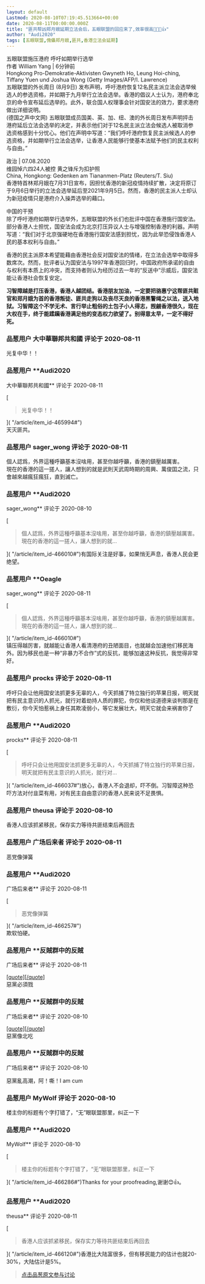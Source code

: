 ```yaml
---
layout: default
Lastmod: 2020-08-10T07:19:45.513664+00:00
date: 2020-08-11T00:00:00.000Z
title: "匪共帮凶郑月娥延期立法会后，五眼联盟的回应来了,效率很高🌹🎇👏👍"
author: "Audi2020"
tags: [五眼联盟,傀儡郑月娥,匪共,香港立法会延期]
---
```


五眼联盟施压港府 呼吁如期举行选举  
作者 William Yang | 6分钟前  
Hongkong Pro-Demokratie-Aktivisten Gwyneth Ho, Leung Hoi-ching, Tiffany Yuen und Joshua Wong (Getty Images/AFP/I. Lawrence)  
五眼联盟的外长周日 (8月9日) 发布声明，呼吁港府恢复12名民主派立法会选举候选人的参选资格，并如期于九月举行立法会选举。香港的倡议人士认为，港府奉北京的命令宣布延后选举的。此外，联合国人权理事会针对国安法的效力，要求港府做出详细说明。  
(德国之声中文网) 五眼联盟成员国美、英、加、纽、澳的外长周日发布声明抨击港府延后立法会选举的决定，并表示他们对于12名民主派立法会候选人被取消参选资格感到十分忧心。他们在声明中写道：“我们呼吁港府恢复民主派候选人的参选资格，并如期举行立法会选举，让香港人民能够行使基本法赋予他们的民主权利与自由。”  
  
政治 | 07.08.2020  
维园悼六四24人被控 黄之锋斥为扣护照  
China, Hongkong: Gedenken am Tiananmen-Platz (Reuters/T. Siu)  
香港特首林郑月娥在7月31日宣布，因担忧香港的新冠疫情持续扩散，决定将原订于9月6日举行的立法会选举延后至2021年9月5日。然而，香港的民主派人士却认为新冠疫情只是港府介入操弄选举的藉口。  
  
中国的干预  
除了呼吁港府如期举行选举外，五眼联盟的外长们也批评中国在香港施行国安法。部分香港人士担忧，国安法会成为北京打压异议人士与增强控制香港的利器。声明写道：“我们对于北京强硬地在香港施行国安法感到担忧，因为此举恐侵蚀香港人民的基本权利与自由。”  
  
香港的民主派原本希望能藉由香港社会反对国安法的情绪，在立法会选举中取得多数席次。然而，批评者认为国安法与1997年香港回归时，中国政府所承诺的自由与权利有本质上的冲突，而支持者则认为经历过去一年的“反送中”示威后，国安法能让香港社会恢复安定。  
  
**习智障越是打压香港，香港人越团结。香港朋友加油，一定要把骆惠宁这帮匪共赃官和郑月娥为首的香港叛徒、匪共走狗以及丧尽天良的香港黑警绳之以法，送入地狱。习智障这个不学无术、言行举止粗俗的土包子小人得志，觊觎香港很久，现在大权在手，终于能蹂躏香港满足他的变态权力欲望了。别得意太早，一定不得好死。**

            
### 品葱用户 **大中華聯邦共和國** 评论于 2020-08-11
        
光复中华！！
        


            
### 品葱用户 **Audi2020 
大中華聯邦共和國** 评论于 2020-08-11
        
[

> 光复中华！！

]( "/article/item_id-465994#")  
天灭匪共。
        


            
### 品葱用户 **sager_wong** 评论于 2020-08-11
        
個人認爲，外界這種呼籲基本沒啥用，甚至你越呼籲，香港的鎮壓越厲害。  
現在的香港的這一搓人，讓人想到的就是武則天武周時期的周興、萬俊囯之流，只會越來越瘋狂瘋狂，直到滅亡。
        


            
### 品葱用户 **Audi2020 
sager_wong** 评论于 2020-08-10
        
[

> 個人認爲，外界這種呼籲基本沒啥用，甚至你越呼籲，香港的鎮壓越厲害。現在的香港的這一搓人，讓人想到的就...

]( "/article/item_id-466010#")有国际关注是好事，如果悄无声息，香港人民会更绝望。
        


            
### 品葱用户 **Oeagle 
sager_wong** 评论于 2020-08-11
        
[

> 個人認爲，外界這種呼籲基本沒啥用，甚至你越呼籲，香港的鎮壓越厲害。現在的香港的這一搓人，讓人想到的就...

]( "/article/item_id-466010#")  
镇压得越厉害，就越能让香港人看清港府的丑陋面目，也就越会加速他们移民海外。因为移民也是一种“非暴力不合作”式的反抗，能够加速这种反抗，我觉得非常好。
        


            
### 品葱用户 **procks** 评论于 2020-08-11
        
呼吁只会让他用国安法抓更多无辜的人，今天抓捕了特立独行的苹果日报，明天就把有民主意识的人抓光，就行对着劫持人质的罪犯，你仅和他谈道德来谈判那是在敷衍，你今天怕惹祸上身任其欺凌弱小，等它发展壮大，明天它就会来祸害你了
        


            
### 品葱用户 **Audi2020 
procks** 评论于 2020-08-11
        
[

> 呼吁只会让他用国安法抓更多无辜的人，今天抓捕了特立独行的苹果日报，明天就把有民主意识的人抓光，就行对...

]( "/article/item_id-466037#")放心，香港人不会退却，吓不倒。习智障这种恐吓方法对付韭菜有用，对有民主自由意识的香港人民来说不足畏惧。
        


            
### 品葱用户 **theusa** 评论于 2020-08-10
        
香港人应该抓紧移民，保存实力等待共匪结束后再回去
        


            
### 品葱用户 **广场后来者** 评论于 2020-08-11
        
恶党像弹簧
        


            
### 品葱用户 **Audi2020 
广场后来者** 评论于 2020-08-11
        
[

> 恶党像弹簧

]( "/article/item_id-466257#")  
欺软怕硬。
        


            
### 品葱用户 **反賊群中的反賊 
广场后来者** 评论于 2020-08-11
        
[\[quote\]\[/quote\]]( "/article/item_id-466257#")  
惡黨必須戮
        


            
### 品葱用户 **反賊群中的反賊 
广场后来者** 评论于 2020-08-10
        
[\[quote\]\[/quote\]]( "/article/item_id-466257#")  
惡黨像北吃
        


            
### 品葱用户 **反賊群中的反賊 
广场后来者** 评论于 2020-08-10
        
惡黨亂高潮，阿！嘶！I am cum
        


            
### 品葱用户 **MyWolf** 评论于 2020-08-10
        
楼主你的标题有个字打错了，“无”眼联盟那里，纠正一下
        


            
### 品葱用户 **Audi2020 
MyWolf** 评论于 2020-08-10
        
[

> 楼主你的标题有个字打错了，“无”眼联盟那里，纠正一下

]( "/article/item_id-466286#")Thanks for your proofreading,谢谢😊👍。
        


            
### 品葱用户 **Audi2020 
theusa** 评论于 2020-08-11
        
[

> 香港人应该抓紧移民，保存实力等待共匪结束后再回去

]( "/article/item_id-466120#")香港比大陆富很多，但有移民能力的估计也就20-30%，大陆估计是5%。
        






> [点击品葱原文参与讨论](https://pincong.rocks/article/22747)

